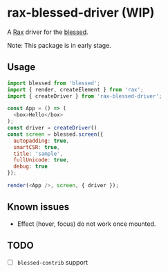 # rax-blessed-driver (WIP)

A [Rax](https://github.com/alibaba/rax) driver for the [blessed](https://github.com/chjj/blessed).

Note: This package is in early stage.

## Usage

```javascript
import blessed from 'blessed';
import { render, createElement } from 'rax';
import { createDriver } from 'rax-blessed-driver';

const App = () => (
  <box>Hello</box>
);
const driver = createDriver()
const screen = blessed.screen({
  autopadding: true,
  smartCSR: true,
  title: 'sample',
  fullUnicode: true,
  debug: true
});

render(<App />, screen, { driver });
```

## Known issues
* Effect (hover, focus) do not work once mounted.

## TODO

- [ ] `blessed-contrib` support
